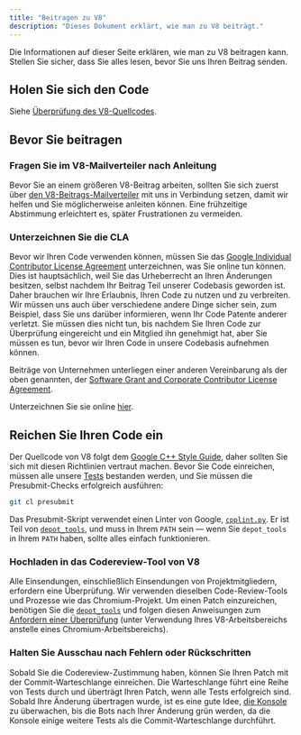 ```yaml
---
title: "Beitragen zu V8"
description: "Dieses Dokument erklärt, wie man zu V8 beiträgt."
---
```

Die Informationen auf dieser Seite erklären, wie man zu V8 beitragen kann. Stellen Sie sicher, dass Sie alles lesen, bevor Sie uns Ihren Beitrag senden.

## Holen Sie sich den Code

Siehe [Überprüfung des V8-Quellcodes](/docs/source-code).

## Bevor Sie beitragen

### Fragen Sie im V8-Mailverteiler nach Anleitung

Bevor Sie an einem größeren V8-Beitrag arbeiten, sollten Sie sich zuerst über [den V8-Beitrags-Mailverteiler](https://groups.google.com/group/v8-dev) mit uns in Verbindung setzen, damit wir helfen und Sie möglicherweise anleiten können. Eine frühzeitige Abstimmung erleichtert es, später Frustrationen zu vermeiden.

### Unterzeichnen Sie die CLA

Bevor wir Ihren Code verwenden können, müssen Sie das [Google Individual Contributor License Agreement](https://cla.developers.google.com/about/google-individual) unterzeichnen, was Sie online tun können. Dies ist hauptsächlich, weil Sie das Urheberrecht an Ihren Änderungen besitzen, selbst nachdem Ihr Beitrag Teil unserer Codebasis geworden ist. Daher brauchen wir Ihre Erlaubnis, Ihren Code zu nutzen und zu verbreiten. Wir müssen uns auch über verschiedene andere Dinge sicher sein, zum Beispiel, dass Sie uns darüber informieren, wenn Ihr Code Patente anderer verletzt. Sie müssen dies nicht tun, bis nachdem Sie Ihren Code zur Überprüfung eingereicht und ein Mitglied ihn genehmigt hat, aber Sie müssen es tun, bevor wir Ihren Code in unsere Codebasis aufnehmen können.

Beiträge von Unternehmen unterliegen einer anderen Vereinbarung als der oben genannten, der [Software Grant and Corporate Contributor License Agreement](https://cla.developers.google.com/about/google-corporate).

Unterzeichnen Sie sie online [hier](https://cla.developers.google.com/).

## Reichen Sie Ihren Code ein

Der Quellcode von V8 folgt dem [Google C++ Style Guide](https://google.github.io/styleguide/cppguide.html), daher sollten Sie sich mit diesen Richtlinien vertraut machen. Bevor Sie Code einreichen, müssen alle unsere [Tests](/docs/test) bestanden werden, und Sie müssen die Presubmit-Checks erfolgreich ausführen:

```bash
git cl presubmit
```

Das Presubmit-Skript verwendet einen Linter von Google, [`cpplint.py`](https://raw.githubusercontent.com/google/styleguide/gh-pages/cpplint/cpplint.py). Er ist Teil von [`depot_tools`](https://dev.chromium.org/developers/how-tos/install-depot-tools), und muss in Ihrem `PATH` sein — wenn Sie `depot_tools` in Ihrem `PATH` haben, sollte alles einfach funktionieren.

### Hochladen in das Codereview-Tool von V8

Alle Einsendungen, einschließlich Einsendungen von Projektmitgliedern, erfordern eine Überprüfung. Wir verwenden dieselben Code-Review-Tools und Prozesse wie das Chromium-Projekt. Um einen Patch einzureichen, benötigen Sie die [`depot_tools`](https://dev.chromium.org/developers/how-tos/install-depot-tools) und folgen diesen Anweisungen zum [Anfordern einer Überprüfung](https://chromium.googlesource.com/chromium/src/+/master/docs/contributing.md) (unter Verwendung Ihres V8-Arbeitsbereichs anstelle eines Chromium-Arbeitsbereichs).

### Halten Sie Ausschau nach Fehlern oder Rückschritten

Sobald Sie die Codereview-Zustimmung haben, können Sie Ihren Patch mit der Commit-Warteschlange einreichen. Die Warteschlange führt eine Reihe von Tests durch und überträgt Ihren Patch, wenn alle Tests erfolgreich sind. Sobald Ihre Änderung übertragen wurde, ist es eine gute Idee, [die Konsole](https://ci.chromium.org/p/v8/g/main/console) zu überwachen, bis die Bots nach Ihrer Änderung grün werden, da die Konsole einige weitere Tests als die Commit-Warteschlange durchführt.
